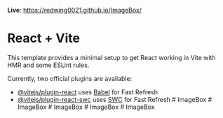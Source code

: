 
**Live**: https://redwing0021.github.io/ImageBox/

# React + Vite

This template provides a minimal setup to get React working in Vite with HMR and some ESLint rules.

Currently, two official plugins are available:

- [@vitejs/plugin-react](https://github.com/vitejs/vite-plugin-react/blob/main/packages/plugin-react/README.md) uses [Babel](https://babeljs.io/) for Fast Refresh
- [@vitejs/plugin-react-swc](https://github.com/vitejs/vite-plugin-react-swc) uses [SWC](https://swc.rs/) for Fast Refresh
#   I m a g e B o x 
 
 #   I m a g e B o x 
 
 #   I m a g e B o x 
 
 #   I m a g e B o x 
 
 #   I m a g e B o x 
 
 
